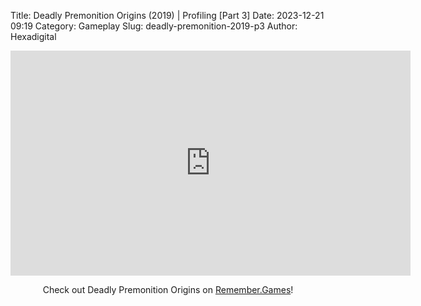 Title: Deadly Premonition Origins (2019) | Profiling [Part 3]
Date: 2023-12-21 09:19
Category: Gameplay
Slug: deadly-premonition-2019-p3
Author: Hexadigital

<center><iframe src="https://www.youtube.com/embed/1pqa6aAox-0?feature=oembed" allow="accelerometer; autoplay; encrypted-media; gyroscope; picture-in-picture" width="640" height="360" frameborder="0"></iframe>

Check out Deadly Premonition Origins on [Remember.Games](https://remember.games/game/3549/deadly-premonition-origins/)!</center>